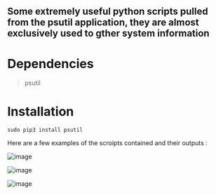 ## Some extremely useful python scripts pulled from the psutil application, they are almost exclusively used to gther system information ##

# Dependencies # 
> psutil
# Installation #
```sudo pip3 install psutil```

Here are a few examples of the scroipts contained and their outputs :

![image](https://github.com/nylar357/psutil_scripts/assets/37067686/8c261b69-eb94-45a9-992c-87e1913862fc)






![image](https://github.com/nylar357/psutil_scripts/assets/37067686/e7afa485-dd90-4384-a577-e47ffb02617b)

![image](https://github.com/nylar357/psutil_scripts/assets/37067686/ef9dbda8-95d6-4de3-9c83-c8c3fa7bf212)
